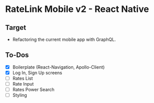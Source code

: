 # RateLink Mobile v2 - React Native

## Target

- Refactoring the current mobile app with GraphQL.

## To-Dos

- [x] Boilerplate (React-Navigation, Apollo-Client)
- [x] Log In, Sign Up screens
- [ ] Rates List
- [ ] Rate Input
- [ ] Rates Power Search
- [ ] Styling
